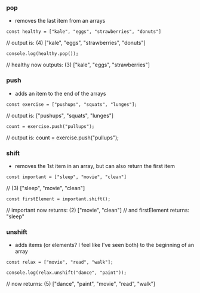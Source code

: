 ### pop
  * removes the last item from an arrays

  `const healthy = ["kale", "eggs", "strawberries", "donuts"]`

//      output is: (4) ["kale", "eggs", "strawberries", "donuts"]

  `console.log(healthy.pop());`

//      healthy now outputs: (3) ["kale", "eggs", "strawberries"]

### push
  * adds an item to the end of the arrays

  `const exercise = ["pushups", "squats", "lunges"];`

//      output is:  ["pushups", "squats", "lunges"]

  `count = exercise.push("pullups");`

//      output is: count = exercise.push("pullups");

### shift
  * removes the 1st item in an array, but can also return the first item

  `const important = ["sleep", "movie", "clean"]`

//      (3) ["sleep", "movie", "clean"]

  `const firstElement = important.shift();`

//      important now returns: (2) ["movie", "clean"]
//      and firstElement returns: "sleep"

### unshift
  * adds items (or elements? I feel like I've seen both) to the beginning of an array

  `const relax = ["movie", "read", "walk"];`

  `console.log(relax.unshift("dance", "paint"));`

//      now returns: (5) ["dance", "paint", "movie", "read", "walk"]
